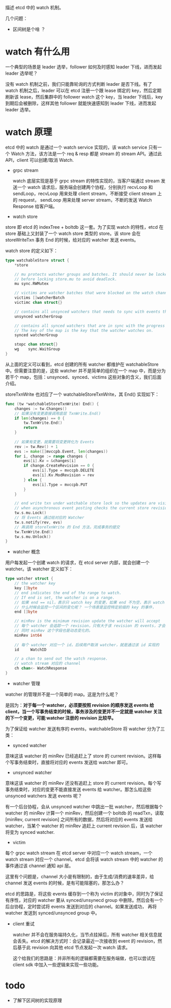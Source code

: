 描述 etcd 中的 watch 机制。

几个问题：
- 区间树是个啥 ？

# watch 有什么用

一个典型的场景是 leader 选举，follower 如何及时感知 leader  下线，进而发起 leader 选举呢？<br>

没有 watch 机制之前，我们只能靠轮询的方式判断 leader 是否下线。有了 watch 机制之后，leader 可以在 etcd 注册一个跟 lease 绑定的 key，然后定期刷新该 lease，然后集群中的 follower watch 这个 key，当 leader 下线后，key 到期后会被删除，这样其他 follower 就能快速感知到 leader 下线，进而发起 leader 选举。

# watch 原理

etcd 中的 watch 是通过一个 watch service 实现的，该 watch service 只有一个 Watch 方法，该方法是一个 req & resp 都是 stream 的 stream API。通过此 API，client 可以创建/取消 Watch.

- grpc stream

    watch 底层实现是基于 grpc stream 的特性实现的，当客户端通过 stream 发送一个 watch 请求后，服务端会创建两个协程，分别执行 recvLoop 和 sendLoop，recvLoop 用来处理 client stream，不断接受 client stream 上的 request，
sendLoop 用来处理 server stream，不断的发送 Watch Response 给客户端。<br>

- watch store

store 即 etcd 的 indexTree + boltdb 这一套。为了实现 watch 的特性，etcd 在 store 基础上又封装了一个 watch store 类型的 store。该 store 会在 storeWriteTxn 事务 End 的时候，给对应的 watcher 发送 events。<br>

watch store 的定义如下：

```go
type watchableStore struct {
	*store

	// mu protects watcher groups and batches. It should never be locked
	// before locking store.mu to avoid deadlock.
	mu sync.RWMutex

	// victims are watcher batches that were blocked on the watch channel
	victims []watcherBatch
	victimc chan struct{}

	// contains all unsynced watchers that needs to sync with events that have happened
	unsynced watcherGroup

	// contains all synced watchers that are in sync with the progress of the store.
	// The key of the map is the key that the watcher watches on.
	synced watcherGroup

	stopc chan struct{}
	wg    sync.WaitGroup
}
```

从上面的定义可以看到，etcd 创建的所有 watcher 都维护在 watchableStore 中。但需要注意的是，这些 watcher 并不是简单的组织在一个 map 中，而是分为若干个 map，包括：unsynced、synced、victims 这些对象的含义，我们后面介绍。<br>


storeTxnWrite 也对应了一个 watchableStoreTxnWrite，其 End() 实现如下：
```go
func (tw *watchableStoreTxnWrite) End() {
	changes := tw.Changes()
	// 如果没有变更直接调用底层 TxnWrite.End()
	if len(changes) == 0 {
		tw.TxnWrite.End()
		return
	}
    
    // 如果有变更，就需要将变更转化为 Events
	rev := tw.Rev() + 1
	evs := make([]mvccpb.Event, len(changes))
	for i, change := range changes {
		evs[i].Kv = &changes[i]
		if change.CreateRevision == 0 {
			evs[i].Type = mvccpb.DELETE
			evs[i].Kv.ModRevision = rev
		} else {
			evs[i].Type = mvccpb.PUT
		}
	}

	// end write txn under watchable store lock so the updates are visible
	// when asynchronous event posting checks the current store revision
	tw.s.mu.Lock()
	// 将 Events 通过给对应的 Watcher
	tw.s.notify(rev, evs)
	// 再调用 storeTxnWrite 的 End 方法，完成事务的提交
	tw.TxnWrite.End()
	tw.s.mu.Unlock()
}
```

- watcher 概念

用户每发起一个创建 watch 的请求，在 etcd server 内部，就会创建一个 watcher。该 watcher 定义如下：
```go
type watcher struct {
	// the watcher key
	key []byte
	// end indicates the end of the range to watch.
	// If end is set, the watcher is on a range.
	// 如果 end == nil，表示只 watch key 的变更，如果 end 不为空，表示 watch [key, end) 整个区间的变化。
    // 什么时候会监控一个区间的变化呢？ 一个场景是监控特定前缀的 key 的事件，
	end []byte

	// minRev is the minimum revision update the watcher will accept
	// 每个 watcher 会追踪一个 revision，只有大于该 revision 的 events，才会发送给 watcher，这么做的目的是为了避免重复发送事件给 watche
    // 同时 minRev 这个字段也是动态变化的。
	minRev int64
	
	// 每个 watcher 对应一个 id，后续用户取消 watcher，就是通过该 id 实现的
	id     WatchID

	// a chan to send out the watch response.
	// watch stream 对应的 channel
	ch chan<- WatchResponse
}
```

- watcher 管理 

watcher 的管理并不是一个简单的 map。这是为什么呢？<br>

是因为：**对于每一个 watcher，必须要按照 revision 的顺序发送 events 给 client，当一个写事务结束的时候，事务涉及的变更并不一定就是 watcher 关注的下一个变更，可能 watcher 注册的 revision 比较早。**

为了保证给 watcher 发送有序的 events，watchableStore 将 watcher 分为了三类：

 - synced watcher
  
  意味这该 watcher 的 minRev 已经追赶上了 store 的 current revision。这样每个写事务结束时，直接将对应的 events 发送给 watcher 即可。

 - unsynced watcher
  
  意味这该 watcher 的 minRev 还没有追赶上 store 的 current revision。每个写事务结束时，对应的变更不能直接发送 events 给 watcher。那怎么给这些 unsynced watchers 发送 events 呢？<br>

  有一个后台协程，会从 unsynced watcher 中跳出一批 watcher，然后根据每个 watcher 的 minRev 计算一个 minRev，然后创建一个 boltdb 的 readTxn，读取 [minRev, current revision] 之间所有的数据，然后将对应的 events
  发送给 watcher，当某个 watcher 的 minRev 追赶上 current revision 后，该 watcher 将变为 synced watcher.

 - victim
  
  每个 grpc watch stream 在 etcd server 中对应一个 watch stream，一个 watch stream 对应一个 channel。etcd 会将该 watch stream 中的 watcher 的事件通过该 channel 通知 api 层。<br>

  这里有个问题是，channel 大小是有限制的，由于生成/消费的速率差异，给 channel 发送 events 的时候，是有可能阻塞的，那怎么办？<br>

  etcd 的思路是，将这些 events 缓存到一个称为 victim 的对象中，同时为了保证有序性，对应的 watcher 要从 synced/unsynecd group 中删除。然后会有一个后台协程，定时尝试将 events 发送到对应的 channel。如果发送成功，
再将 watcher 发送到 synced/unsynced group 中。

- client 重试
  
    watcher 并不会在服务端持久化，当节点挂掉后，所有 watcher 相关信息就会丢失。etcd 的解决方式时：会记录最近一次接收到 event 的 revision，然后基于此 revision 向其他 etcd 节点发起一次 watch 请求。<br>

    这个给我们的思路是：并非所有的逻辑都需要在服务端做，也可以尝试在 client sdk 中加入一些逻辑来实现一些功能。

# todo

- 了解下区间树的实现原理
  
